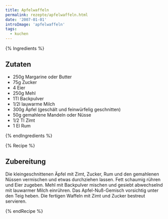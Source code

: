 ```yaml
---
title: Apfelwaffeln
permalink: rezepte/apfelwaffeln.html
date: '2007-01-01'
introImage: 'apfelwaffeln'
tags:
  - kuchen
---
```


{% Ingredients %}

## Zutaten

- 250g Margarine oder Butter
- 75g Zucker
- 4 Eier
- 250g Mehl
- 1Tl Backpulver
- 1/2l lauwarme Milch
- 300g Äpfel (geschält und feinwürfelig geschnitten)
- 50g gemahlene Mandeln oder Nüsse
- 1/2 Tl Zimt
- 1 El Rum

{% endIngredients %}

{% Recipe %}

## Zubereitung

Die kleingeschnittenen Äpfel mit Zimt, Zucker, Rum und den gemahlenen Nüssen vermischen und etwas durchziehen lassen. Fett schaumig rühren und Eier zugeben. Mehl mit Backpulver mischen und gesiebt abwechselnd mit lauwarmer Milch einrühren. Das Apfel-Nuß-Gemisch vorsichtig unter den Teig heben. Die fertigen Waffeln mit Zimt und Zucker bestreut servieren.

{% endRecipe %}
